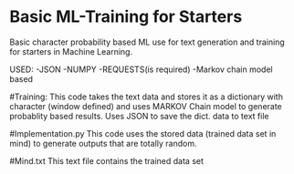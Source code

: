 # Basic ML-Training for Starters
Basic character probability based ML use for text generation and training for starters in Machine Learning.

USED:
-JSON
-NUMPY
-REQUESTS(is required)
-Markov chain model based

#Training:
This code takes the text data and stores it as a dictionary with character (window defined) and uses MARKOV Chain model to generate probablity based results.
Uses JSON to save the dict. data to text file

#Implementation.py
This code uses the stored data (trained data set in mind) to generate outputs that are totally random.

#Mind.txt
This text file contains the trained data set

